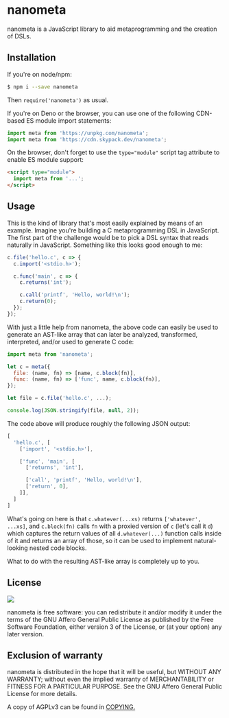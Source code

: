 # nanometa

nanometa is a JavaScript library to aid metaprogramming and the creation of DSLs.

## Installation

If you're on node/npm:

```sh
$ npm i --save nanometa
```

Then `require('nanometa')` as usual.

If you're on Deno or the browser, you can use one of the following CDN-based ES module import statements:

```js
import meta from 'https://unpkg.com/nanometa';
import meta from 'https://cdn.skypack.dev/nanometa';
```

On the browser, don't forget to use the `type="module"` script tag attribute to enable ES module support:

```html
<script type="module">
  import meta from '...';
</script>
```

## Usage

This is the kind of library that's most easily explained by means of an example. Imagine you're building a C metaprogramming DSL in JavaScript. The first part of the challenge would be to pick a DSL syntax that reads naturally in JavaScript. Something like this looks good enough to me:

```js
c.file('hello.c', c => {
  c.import('<stdio.h>');

  c.func('main', c => {
    c.returns('int');

    c.call('printf', 'Hello, world!\n');
    c.return(0);
  });
});
```

With just a little help from nanometa, the above code can easily be used to generate an AST-like array that can later be analyzed, transformed, interpreted, and/or used to generate C code:

```js
import meta from 'nanometa';

let c = meta({
  file: (name, fn) => [name, c.block(fn)],
  func: (name, fn) => ['func', name, c.block(fn)],
});

let file = c.file('hello.c', ...);

console.log(JSON.stringify(file, null, 2));
```

The code above will produce roughly the following JSON output:

```js
[
  'hello.c', [
    ['import', '<stdio.h>'],

    ['func', 'main', [
      ['returns', 'int'],

      ['call', 'printf', 'Hello, world!\n'],
      ['return', 0],
    ]],
  ]
]
```

What's going on here is that `c.whatever(...xs)` returns `['whatever', ...xs]`, and `c.block(fn)` calls `fn` with a proxied version of `c` (let's call it `d`) which captures the return values of all `d.whatever(...)` function calls inside of it and returns an array of those, so it can be used to implement natural-looking nested code blocks.

What to do with the resulting AST-like array is completely up to you.

## License

![](https://www.gnu.org/graphics/agplv3-155x51.png)

nanometa is free software: you can redistribute it and/or modify it under the terms of the GNU Affero General Public License as published by the Free Software Foundation, either version 3 of the License, or (at your option) any later version.

## Exclusion of warranty

nanometa is distributed in the hope that it will be useful, but WITHOUT ANY WARRANTY; without even the implied warranty of MERCHANTABILITY or FITNESS FOR A PARTICULAR PURPOSE. See the GNU Affero General Public License for more details.

A copy of AGPLv3 can be found in [COPYING.](COPYING)
